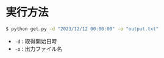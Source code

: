 # 実行方法

```bash
$ python get.py -d "2023/12/12 00:00:00" -o "output.txt"
```

- `-d` : 取得開始日時
- `-o` : 出力ファイル名
